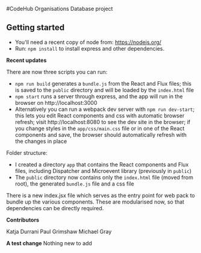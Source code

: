 #CodeHub Organisations Database project

## Getting started

* You'll need a recent copy of node from: https://nodejs.org/
* Run: `npm install` to install express and other dependencies.

**Recent updates**

There are now three scripts you can run: 
* `npm run build` generates a `bundle.js` from the React and Flux files; this is saved to the `public` directory and will be loaded by the `index.html` file
* `npm start` runs a server through express, and the app will run in the browser on http://localhost:3000
* Alternatively you can run a webpack dev server with `npm run dev-start`; this lets you edit React components and css with automatic browser refresh; visit http://localhost:8080 to see the dev site in the browser; if you change styles in the `app/css/main.css` file or in one of the React components and save, the browser should automatically refresh with the changes in place 

Folder structure: 
- I created a directory `app` that contains the React components and Flux files, including Dispatcher and Microevent library (previously in `public`)
- The `public` directory now contains only the `index.html` file (moved from root), the generated `bundle.js` file and a css file

There is a new index.jsx file which serves as the entry point for web pack to bundle up the various components. These are modularised now, so that dependencies can be directly required. 

**Contributors**

Katja Durrani
Paul Grimshaw
Michael Gray

**A test change**
Nothing new to add